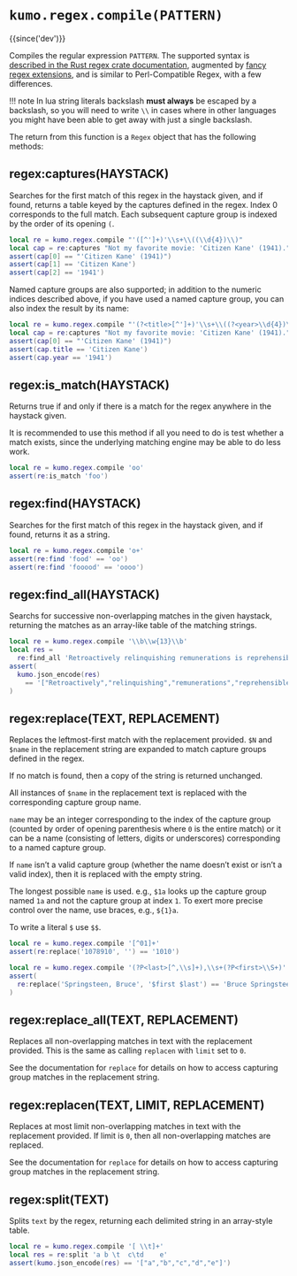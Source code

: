 # `kumo.regex.compile(PATTERN)`

{{since('dev')}}

Compiles the regular expression `PATTERN`.
The supported syntax is [described in the Rust regex crate
documentation](https://docs.rs/regex/latest/regex/index.html#syntax), augmented
by [fancy regex
extensions](https://docs.rs/fancy-regex/latest/fancy_regex/#syntax), and is
similar to Perl-Compatible Regex, with a few differences.

!!! note
    In lua string literals backslash **must always** be escaped by a backslash,
    so you will need to write `\\` in cases where in other languages you
    might have been able to get away with just a single backslash.

The return from this function is a `Regex` object that has the following
methods:

## regex:captures(HAYSTACK)

Searches for the first match of this regex in the haystack given, and if found,
returns a table keyed by the captures defined in the regex.  Index 0 corresponds
to the full match. Each subsequent capture group is indexed by the order of its
opening `(`.

```lua
local re = kumo.regex.compile "'([^']+)'\\s+\\((\\d{4})\\)"
local cap = re:captures "Not my favorite movie: 'Citizen Kane' (1941)."
assert(cap[0] == "'Citizen Kane' (1941)")
assert(cap[1] == 'Citizen Kane')
assert(cap[2] == '1941')
```

Named capture groups are also supported; in addition to the numeric indices
described above, if you have used a named capture group, you can also index
the result by its name:

```lua
local re = kumo.regex.compile "'(?<title>[^']+)'\\s+\\((?<year>\\d{4})\\)"
local cap = re:captures "Not my favorite movie: 'Citizen Kane' (1941)."
assert(cap[0] == "'Citizen Kane' (1941)")
assert(cap.title == 'Citizen Kane')
assert(cap.year == '1941')
```

## regex:is_match(HAYSTACK)

Returns true if and only if there is a match for the regex anywhere in the
haystack given.

It is recommended to use this method if all you need to do is test whether a
match exists, since the underlying matching engine may be able to do less work.

```lua
local re = kumo.regex.compile 'oo'
assert(re:is_match 'foo')
```

## regex:find(HAYSTACK)

Searches for the first match of this regex in the haystack given, and if found,
returns it as a string.

```lua
local re = kumo.regex.compile 'o+'
assert(re:find 'food' == 'oo')
assert(re:find 'fooood' == 'oooo')
```

## regex:find_all(HAYSTACK)

Searchs for successive non-overlapping matches in the given haystack, returning
the matches as an array-like table of the matching strings.

```lua
local re = kumo.regex.compile '\\b\\w{13}\\b'
local res =
  re:find_all 'Retroactively relinquishing remunerations is reprehensible.'
assert(
  kumo.json_encode(res)
    == '["Retroactively","relinquishing","remunerations","reprehensible"]'
)
```

## regex:replace(TEXT, REPLACEMENT)

Replaces the leftmost-first match with the replacement provided.  `$N` and
`$name` in the replacement string are expanded to match capture groups defined
in the regex.

If no match is found, then a copy of the string is returned unchanged.

All instances of `$name` in the replacement text is replaced with the
corresponding capture group name.

`name` may be an integer corresponding to the index of the capture group
(counted by order of opening parenthesis where `0` is the entire match) or it can
be a name (consisting of letters, digits or underscores) corresponding to a
named capture group.

If `name` isn’t a valid capture group (whether the name doesn’t exist or isn’t
a valid index), then it is replaced with the empty string.

The longest possible `name` is used. e.g., `$1a` looks up the capture group
named `1a` and not the capture group at index `1`. To exert more precise
control over the name, use braces, e.g., `${1}a`.

To write a literal `$` use `$$`.

```lua
local re = kumo.regex.compile '[^01]+'
assert(re:replace('1078910', '') == '1010')
```

```lua
local re = kumo.regex.compile '(?P<last>[^,\\s]+),\\s+(?P<first>\\S+)'
assert(
  re:replace('Springsteen, Bruce', '$first $last') == 'Bruce Springsteen'
)
```

## regex:replace_all(TEXT, REPLACEMENT)

Replaces all non-overlapping matches in text with the replacement provided.
This is the same as calling `replacen` with `limit` set to `0`.

See the documentation for `replace` for details on how to access capturing
group matches in the replacement string.

## regex:replacen(TEXT, LIMIT, REPLACEMENT)

Replaces at most limit non-overlapping matches in text with the replacement
provided. If limit is `0`, then all non-overlapping matches are replaced.

See the documentation for `replace` for details on how to access capturing
group matches in the replacement string.

## regex:split(TEXT)

Splits `text` by the regex, returning each delimited string in an array-style
table.

```lua
local re = kumo.regex.compile '[ \\t]+'
local res = re:split 'a b \t  c\td    e'
assert(kumo.json_encode(res) == '["a","b","c","d","e"]')
```

